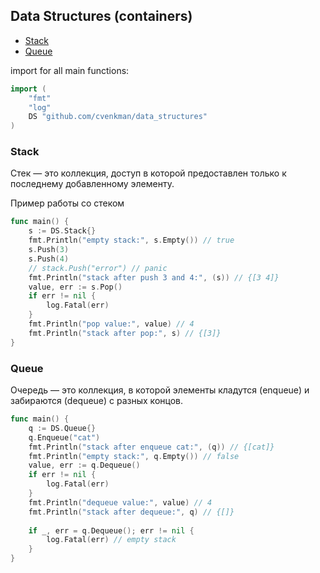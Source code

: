 ## Data Structures (containers)
* [Stack](#stack)
* [Queue](#Queue)

import for all main functions:
``` go
import (
    "fmt"
    "log"
    DS "github.com/cvenkman/data_structures"
)
```

### Stack
Стек — это коллекция, доступ в которой предоставлен только к последнему добавленному элементу.

Пример работы со стеком
``` go
func main() {
    s := DS.Stack{}
    fmt.Println("empty stack:", s.Empty()) // true
    s.Push(3)
    s.Push(4)
    // stack.Push("error") // panic
    fmt.Println("stack after push 3 and 4:", (s)) // {[3 4]}
    value, err := s.Pop()
    if err != nil {
        log.Fatal(err)
    }
    fmt.Println("pop value:", value) // 4
    fmt.Println("stack after pop:", s) // {[3]}
}
```

### Queue
Очередь — это коллекция, в которой элементы кладутся (enqueue) и забираются (dequeue) с разных концов.
``` go
func main() {
    q := DS.Queue{}
    q.Enqueue("cat")
    fmt.Println("stack after enqueue cat:", (q)) // {[cat]}
    fmt.Println("empty stack:", q.Empty()) // false
    value, err := q.Dequeue()
    if err != nil {
        log.Fatal(err)
    }
    fmt.Println("dequeue value:", value) // 4
    fmt.Println("stack after dequeue:", q) // {[]}
    
    if _, err = q.Dequeue(); err != nil {
        log.Fatal(err) // empty stack
    }
}
```
